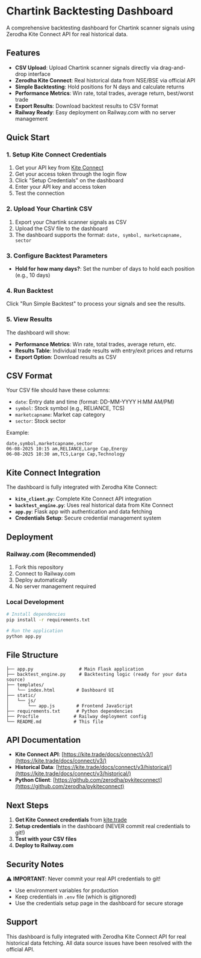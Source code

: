 # Chartink Backtesting Dashboard

A comprehensive backtesting dashboard for Chartink scanner signals using Zerodha Kite Connect API for real historical data.

## Features

- **CSV Upload**: Upload Chartink scanner signals directly via drag-and-drop interface
- **Zerodha Kite Connect**: Real historical data from NSE/BSE via official API
- **Simple Backtesting**: Hold positions for N days and calculate returns
- **Performance Metrics**: Win rate, total trades, average return, best/worst trade
- **Export Results**: Download backtest results to CSV format
- **Railway Ready**: Easy deployment on Railway.com with no server management

## Quick Start

### 1. Setup Kite Connect Credentials

1. Get your API key from [Kite Connect](https://kite.trade/)
2. Get your access token through the login flow
3. Click "Setup Credentials" on the dashboard
4. Enter your API key and access token
5. Test the connection

### 2. Upload Your Chartink CSV

1. Export your Chartink scanner signals as CSV
2. Upload the CSV file to the dashboard
3. The dashboard supports the format: `date, symbol, marketcapname, sector`

### 3. Configure Backtest Parameters

- **Hold for how many days?**: Set the number of days to hold each position (e.g., 10 days)

### 4. Run Backtest

Click "Run Simple Backtest" to process your signals and see the results.

### 5. View Results

The dashboard will show:
- **Performance Metrics**: Win rate, total trades, average return, etc.
- **Results Table**: Individual trade results with entry/exit prices and returns
- **Export Option**: Download results as CSV

## CSV Format

Your CSV file should have these columns:
- `date`: Entry date and time (format: DD-MM-YYYY H:MM AM/PM)
- `symbol`: Stock symbol (e.g., RELIANCE, TCS)
- `marketcapname`: Market cap category
- `sector`: Stock sector

Example:
```csv
date,symbol,marketcapname,sector
06-08-2025 10:15 am,RELIANCE,Large Cap,Energy
06-08-2025 10:30 am,TCS,Large Cap,Technology
```

## Kite Connect Integration

The dashboard is fully integrated with Zerodha Kite Connect:

- **`kite_client.py`**: Complete Kite Connect API integration
- **`backtest_engine.py`**: Uses real historical data from Kite Connect
- **`app.py`**: Flask app with authentication and data fetching
- **Credentials Setup**: Secure credential management system

## Deployment

### Railway.com (Recommended)

1. Fork this repository
2. Connect to Railway.com
3. Deploy automatically
4. No server management required

### Local Development

```bash
# Install dependencies
pip install -r requirements.txt

# Run the application
python app.py
```

## File Structure

```
├── app.py                 # Main Flask application
├── backtest_engine.py     # Backtesting logic (ready for your data source)
├── templates/
│   └── index.html        # Dashboard UI
├── static/
│   └── js/
│       └── app.js        # Frontend JavaScript
├── requirements.txt      # Python dependencies
├── Procfile             # Railway deployment config
└── README.md            # This file
```

## API Documentation

- **Kite Connect API**: [https://kite.trade/docs/connect/v3/](https://kite.trade/docs/connect/v3/)
- **Historical Data**: [https://kite.trade/docs/connect/v3/historical/](https://kite.trade/docs/connect/v3/historical/)
- **Python Client**: [https://github.com/zerodha/pykiteconnect](https://github.com/zerodha/pykiteconnect)

## Next Steps

1. **Get Kite Connect credentials** from [kite.trade](https://kite.trade/)
2. **Setup credentials** in the dashboard (NEVER commit real credentials to git!)
3. **Test with your CSV files**
4. **Deploy to Railway.com**

## Security Notes

⚠️ **IMPORTANT**: Never commit your real API credentials to git!
- Use environment variables for production
- Keep credentials in `.env` file (which is gitignored)
- Use the credentials setup page in the dashboard for secure storage

## Support

This dashboard is fully integrated with Zerodha Kite Connect API for real historical data fetching. All data source issues have been resolved with the official API.